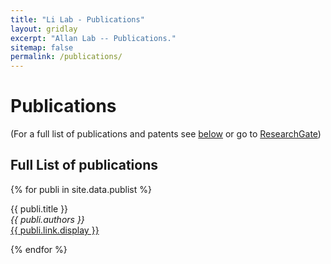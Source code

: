 ```yaml
---
title: "Li Lab - Publications"
layout: gridlay
excerpt: "Allan Lab -- Publications."
sitemap: false
permalink: /publications/
---
```



# Publications

(For a full list of publications and patents see [below](#full-list-of-publications) or go to [ResearchGate](https://www.researchgate.net/profile/Kexin-Li-22/research))

## Full List of publications

{% for publi in site.data.publist %}

  {{ publi.title }} <br />
  <em>{{ publi.authors }} </em><br /><a href="{{ publi.link.url }}">{{ publi.link.display }}</a>

{% endfor %}
